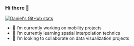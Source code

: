 ### Hi there 👋


[![Daniel's GitHub stats](https://github-readme-stats.vercel.app/api?username=DanielBustillos&count_private=true&show_icons=true&show_icons=true)
](https://github.com/anuraghazra/github-readme-stats)

- 🔭 I’m currently working on mobility projects
- 🌱 I’m currently learning spatial interpolation technics
- 👯 I’m looking to collaborate on data visualization projects
